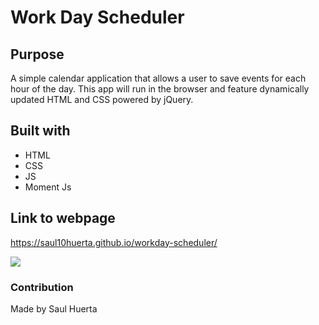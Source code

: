 # Work Day Scheduler

## Purpose
A simple calendar application that allows a user to save events for each hour of the day. This app will run in the browser and feature dynamically updated HTML and CSS powered by jQuery.

## Built with
* HTML
* CSS
* JS
* Moment Js

## Link to webpage
https://saul10huerta.github.io/workday-scheduler/

![](.png)

### Contribution
Made by Saul Huerta